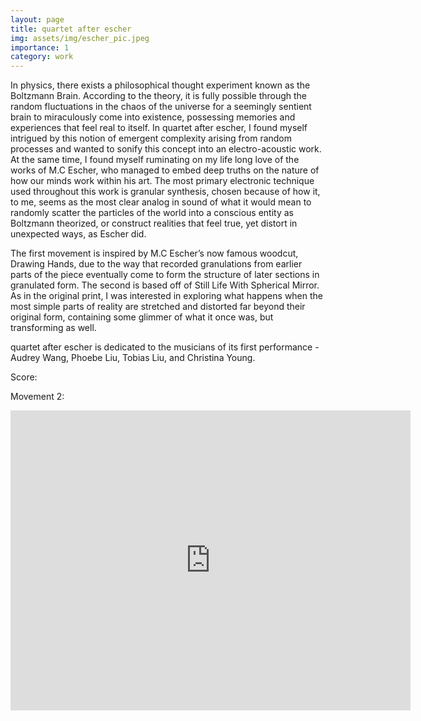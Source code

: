 ```yaml
---
layout: page
title: quartet after escher
img: assets/img/escher_pic.jpeg
importance: 1
category: work
---
```


In physics, there exists a philosophical thought experiment known as the Boltzmann Brain. According to the theory, it is fully possible through the random fluctuations in the chaos of the universe for a seemingly sentient brain to miraculously come into existence, possessing memories and experiences that feel real to itself. In quartet after escher, I found myself intrigued by this notion of emergent complexity arising from random processes and wanted to sonify this concept into an electro-acoustic work. At the same time, I found myself ruminating on my life long love of the works of M.C Escher, who managed to embed deep truths on the nature of how our minds work within his art. The most primary electronic technique used throughout this work is granular synthesis, chosen because of how it, to me, seems as the most clear analog in sound of what it would mean to randomly scatter the particles of the world into a conscious entity as Boltzmann theorized, or construct realities that feel true, yet distort in unexpected ways, as Escher did.


The first movement is inspired by M.C Escher’s now famous woodcut, Drawing Hands, due to the way that recorded granulations from earlier parts of the piece eventually come to form the structure of later sections in granulated form. The second is based off of Still Life With Spherical Mirror. As in the original print, I was interested in exploring what happens when the most simple parts of reality are stretched and distorted far beyond their original form, containing some glimmer of what it once was, but transforming as well.


quartet after escher is dedicated to the musicians of its first performance - Audrey Wang, Phoebe Liu, Tobias Liu, and Christina Young.



Score: 


Movement 2: 

<iframe target="_parent" width="640" height="480" src="https://www.youtube.com/watch?v=M2CKtCx7wyc" title="YouTube video player" frameborder="0" allow="accelerometer; autoplay; clipboard-write; encrypted-media; gyroscope; picture-in-picture; web-share" allowfullscreen></iframe>


